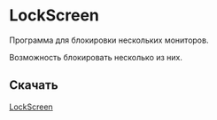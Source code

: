 # LockScreen
Программа для блокировки нескольких мониторов.

Возможность блокировать несколько из них.

## Скачать
[LockScreen](https://raw.githubusercontent.com/BlackRockSoul/LockScreen/master/Updater/Output/setup.exe)


